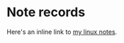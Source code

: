 Note records
=====================

Here's an inline link to [my linux notes](https://raw.githubusercontent.com/o0oke/o0oke.github.com/master/post/upload/note.txt).
